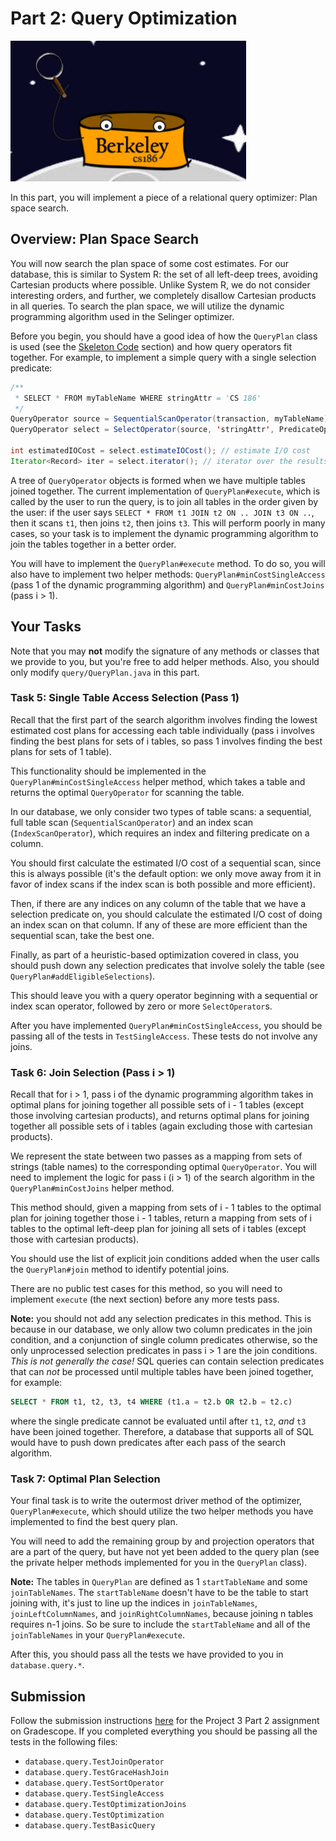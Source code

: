 # Part 2: Query Optimization

![Dataspace](../../.gitbook/assets/dataspace.png)

In this part, you will implement a piece of a relational query optimizer: Plan space search.

## Overview: Plan Space Search

You will now search the plan space of some cost estimates. For our database, this is similar to System R: the set of all left-deep trees, avoiding Cartesian products where possible. Unlike System R, we do not consider interesting orders, and further, we completely disallow Cartesian products in all queries. To search the plan space, we will utilize the dynamic programming algorithm used in the Selinger optimizer.

Before you begin, you should have a good idea of how the `QueryPlan` class is used \(see the [Skeleton Code](skeleton-code.md) section\) and how query operators fit together. For example, to implement a simple query with a single selection predicate:

```java
/**
 * SELECT * FROM myTableName WHERE stringAttr = 'CS 186'
 */
QueryOperator source = SequentialScanOperator(transaction, myTableName);
QueryOperator select = SelectOperator(source, 'stringAttr', PredicateOperator.EQUALS, "CS 186");

int estimatedIOCost = select.estimateIOCost(); // estimate I/O cost
Iterator<Record> iter = select.iterator(); // iterator over the results
```

A tree of `QueryOperator` objects is formed when we have multiple tables joined together. The current implementation of `QueryPlan#execute`, which is called by the user to run the query, is to join all tables in the order given by the user: if the user says `SELECT * FROM t1 JOIN t2 ON .. JOIN t3 ON ..`, then it scans `t1`, then joins `t2`, then joins `t3`. This will perform poorly in many cases, so your task is to implement the dynamic programming algorithm to join the tables together in a better order.

You will have to implement the `QueryPlan#execute` method. To do so, you will also have to implement two helper methods: `QueryPlan#minCostSingleAccess` \(pass 1 of the dynamic programming algorithm\) and `QueryPlan#minCostJoins` \(pass i &gt; 1\).

## Your Tasks

Note that you may **not** modify the signature of any methods or classes that we provide to you, but you're free to add helper methods. Also, you should only modify `query/QueryPlan.java` in this part.

### Task 5: Single Table Access Selection \(Pass 1\)

Recall that the first part of the search algorithm involves finding the lowest estimated cost plans for accessing each table individually \(pass i involves finding the best plans for sets of i tables, so pass 1 involves finding the best plans for sets of 1 table\).

This functionality should be implemented in the `QueryPlan#minCostSingleAccess` helper method, which takes a table and returns the optimal `QueryOperator` for scanning the table.

In our database, we only consider two types of table scans: a sequential, full table scan \(`SequentialScanOperator`\) and an index scan \(`IndexScanOperator`\), which requires an index and filtering predicate on a column.

You should first calculate the estimated I/O cost of a sequential scan, since this is always possible \(it's the default option: we only move away from it in favor of index scans if the index scan is both possible and more efficient\).

Then, if there are any indices on any column of the table that we have a selection predicate on, you should calculate the estimated I/O cost of doing an index scan on that column. If any of these are more efficient than the sequential scan, take the best one.

Finally, as part of a heuristic-based optimization covered in class, you should push down any selection predicates that involve solely the table \(see `QueryPlan#addEligibleSelections`\).

This should leave you with a query operator beginning with a sequential or index scan operator, followed by zero or more `SelectOperator`s.

After you have implemented `QueryPlan#minCostSingleAccess`, you should be passing all of the tests in `TestSingleAccess`. These tests do not involve any joins.

### **Task 6: Join Selection \(Pass i &gt; 1\)**

Recall that for i &gt; 1, pass i of the dynamic programming algorithm takes in optimal plans for joining together all possible sets of i - 1 tables \(except those involving cartesian products\), and returns optimal plans for joining together all possible sets of i tables \(again excluding those with cartesian products\).

We represent the state between two passes as a mapping from sets of strings \(table names\) to the corresponding optimal `QueryOperator`. You will need to implement the logic for pass i \(i &gt; 1\) of the search algorithm in the `QueryPlan#minCostJoins` helper method.

This method should, given a mapping from sets of i - 1 tables to the optimal plan for joining together those i - 1 tables, return a mapping from sets of i tables to the optimal left-deep plan for joining all sets of i tables \(except those with cartesian products\).

You should use the list of explicit join conditions added when the user calls the `QueryPlan#join` method to identify potential joins.

There are no public test cases for this method, so you will need to implement `execute` \(the next section\) before any more tests pass.

**Note:** you should not add any selection predicates in this method. This is because in our database, we only allow two column predicates in the join condition, and a conjunction of single column predicates otherwise, so the only unprocessed selection predicates in pass i &gt; 1 are the join conditions. _This is not generally the case!_ SQL queries can contain selection predicates that can _not_ be processed until multiple tables have been joined together, for example:

```sql
SELECT * FROM t1, t2, t3, t4 WHERE (t1.a = t2.b OR t2.b = t2.c)
```

where the single predicate cannot be evaluated until after `t1`, `t2`, _and_ `t3` have been joined together. Therefore, a database that supports all of SQL would have to push down predicates after each pass of the search algorithm.

### Task 7: Optimal Plan Selection

Your final task is to write the outermost driver method of the optimizer, `QueryPlan#execute`, which should utilize the two helper methods you have implemented to find the best query plan.

You will need to add the remaining group by and projection operators that are a part of the query, but have not yet been added to the query plan \(see the private helper methods implemented for you in the `QueryPlan` class\).

**Note:** The tables in `QueryPlan` are defined as 1 `startTableName` and some `joinTableNames`. The `startTableName` doesn't have to be the table to start joining with, it's just to line up the indices in `joinTableNames`, `joinLeftColumnNames`, and `joinRightColumnNames`, because joining n tables requires n-1 joins. So be sure to include the `startTableName` and all of the `joinTableNames` in your `QueryPlan#execute`.

After this, you should pass all the tests we have provided to you in `database.query.*`.

## Submission

Follow the submission instructions [here](submitting-the-assignment.md) for the Project 3 Part 2 assignment on Gradescope. If you completed everything you should be passing all the tests in the following files:

* `database.query.TestJoinOperator` 
* `database.query.TestGraceHashJoin`
* `database.query.TestSortOperator`
* `database.query.TestSingleAccess`
* `database.query.TestOptimizationJoins`
* `database.query.TestOptimization`
* `database.query.TestBasicQuery`



